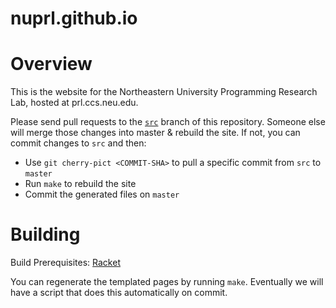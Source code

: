 # nuprl.github.io

Overview
========

This is the website for the Northeastern University Programming Research Lab,
hosted at prl.ccs.neu.edu.

Please send pull requests to the [`src`](https://github.com/nuprl/nuprl.github.io/tree/src) branch of this repository.
Someone else will merge those changes into master & rebuild the site.
If not, you can commit changes to `src` and then:
- Use `git cherry-pict <COMMIT-SHA>` to pull a specific commit from `src` to `master`
- Run `make` to rebuild the site
- Commit the generated files on `master`


Building
========

Build Prerequisites: [Racket](http://racket-lang.org/)

You can regenerate the templated pages by running `make`. Eventually we will
have a script that does this automatically on commit.
